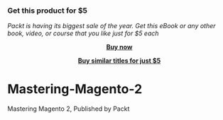 
### Get this product for $5

<i>Packt is having its biggest sale of the year. Get this eBook or any other book, video, or course that you like just for $5 each</i>


<b><p align='center'>[Buy now](https://packt.link/9781785882364)</p></b>


<b><p align='center'>[Buy similar titles for just $5](https://subscription.packtpub.com/search)</p></b>


# Mastering-Magento-2
Mastering Magento 2, Published by Packt
